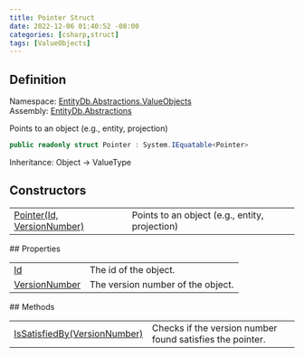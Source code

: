 ```yaml
---
title: Pointer Struct
date: 2022-12-06 01:40:52 -08:00
categories: [csharp,struct]
tags: [ValueObjects]
---
```


## Definition
Namespace: <a href='/posts/csharp.namespace.entitydb.abstractions.valueobjects/'>EntityDb.Abstractions.ValueObjects</a><br />
Assembly: <a href='/posts/csharp.assembly.entitydb.abstractions/'>EntityDb.Abstractions</a><br />

Points to an object (e.g., entity, projection)

```cs
public readonly struct Pointer : System.IEquatable<Pointer>
```
Inheritance: Object &rarr; ValueType
## Constructors
<table><tr><td><!--/posts/csharp.notimplemented.entitydb.abstractions.valueobjects.pointer-.ctor#.../--><a href='#'>Pointer(Id, VersionNumber)</a></td><td>
Points to an object (e.g., entity, projection)
</td></tr></table>
## Properties
<table><tr><td><!--/posts/csharp.notimplemented.entitydb.abstractions.valueobjects.pointer.id/--><a href='#'>Id</a></td><td>The id of the object.</td></tr><tr><td><!--/posts/csharp.notimplemented.entitydb.abstractions.valueobjects.pointer.versionnumber/--><a href='#'>VersionNumber</a></td><td>The version number of the object.</td></tr></table>
## Methods
<table><tr><td><!--/posts/csharp.notimplemented.entitydb.abstractions.valueobjects.pointer.issatisfiedby/--><a href='#'>IsSatisfiedBy(VersionNumber)</a></td><td>
Checks if the version number found satisfies the pointer.
</td></tr></table>
